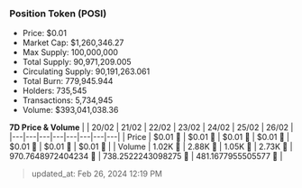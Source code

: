 
  ### Position Token (POSI)
  - Price: $0.01
  - Market Cap: $1,260,346.27
  - Max Supply: 100,000,000
  - Total Supply: 90,971,209.005
  - Circulating Supply: 90,191,263.061
  - Total Burn: 779,945.944
  - Holders: 735,545
  - Transactions: 5,734,945
  - Volume: $393,041,038.36

  **7D Price & Volume**
  | | 20&#x2F;02 | 21&#x2F;02 | 22&#x2F;02 | 23&#x2F;02 | 24&#x2F;02 | 25&#x2F;02 | 26&#x2F;02 |
  |---|---|---|---|---|---|---|---|
  | Price | $0.01 🚀 | $0.01 🚀 | $0.01 🚀 | $0.01 🚀 | $0.01 🚀 | $0.01 🚀 | $0.01 🚀 |
  | Volume | 1.02K 🚀 | 2.88K 🚀 | 1.05K 🔻 | 2.73K 🚀 | 970.7648972404234 🔻 | 738.2522243098275 🔻 | 481.1677955505577 🔻 |

  > updated_at: Feb 26, 2024 12:19 PM
